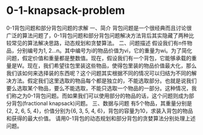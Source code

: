 # 0-1-knapsack-problem
0-1背包问题和部分背包问题的求解
一、简介
背包问题是一个很经典而且讨论很广泛的算法问题了，0-1背包问题和部分背包问题解决方法背后其实隐藏了两种比较常见的算法解决思路，动态规划和贪婪算法。
二、问题描述
假设我们有n件物品，分别编号为1, 2...n。其中编号为i的物品价值为vi，它的重量为wi。为了简化问题，假定价值和重量都是整数值。现在，假设我们有一个背包，它能够承载的重量是W。现在，我们希望往包里装这些物品，使得包里装的物品价值最大化，那么我们该如何来选择装的东西呢？这个问题其实根据不同的情况可以归结为不同的解决方法。假定我们这里选取的物品每个都是独立的，不能选取部分。也就是说我们要么选取某个物品，要么不能选取，不能只选取一个物品的一部分。这种情况，我们称之为0-1背包问题。而如果我们可以使用部分的物品的话，这个问题则成为部分背包(fractional knapsack)问题。
三、数据与问题
有5个物品，其重量分别是{2, 2, 6, 5, 4}，价值分别为{6, 3, 5, 4, 6}，背包的容量为10，求装入背包的物品和获得的最大价值。
请用0-1背包的动态规划和部分背包的贪婪算法分别处理上述问题。
